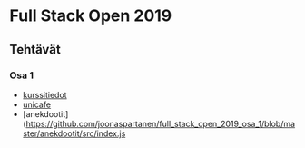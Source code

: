 # Full Stack Open 2019

## Tehtävät

### Osa 1
* [kurssitiedot](https://github.com/joonaspartanen/full_stack_open_2019_osa_1/blob/master/kurssitiedot/src/index.js)
* [unicafe](https://github.com/joonaspartanen/full_stack_open_2019_osa_1/blob/master/unicafe/src/index.js)
* [anekdootit](https://github.com/joonaspartanen/full_stack_open_2019_osa_1/blob/master/anekdootit/src/index.js
